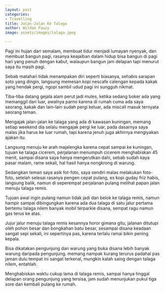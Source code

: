 ```yaml
---
layout: post
categories:
- Travelling
title: Jalan-Jalan Ke Talaga
author: Wildan Fauzy
image: assets/images/talaga.jpeg

---
```

Pagi ini hujan dari semalam, membuat tidur menjadi lumayan nyenyak, dan membuat bangun pagi, rasanya keajaiban dalam hidup bisa bangun di pagi hari yang penuh dengan kabut, walaupun bangun jam delapan tapi menurut saya itu masih pagi.

Sebab matahari tidak menampakan diri seperti biasanya, sehabis sarapan soto yang dingin, langsung memesan kopi nescafe calengan kepada kakak yang hendak pergi, ngopi sambil udud pagi ini sungguh nikmat.

Tiba-tiba datang gejala alam perut jadi mules, ketika sedang boker ada yang memanggil dari luar, awalnya parno karena di rumah cuma ada saya seorang, kakak dan lain-lain sudah pergi keluar, ada miscall masuk ternyata seorang teman.

Mengajak jalan-jalan ke talaga yang ada di kawasan kuningan, memang setiap weekend dia selalu mengajak pergi ke luar, pada dasarnya saya malas jika harus ke luar rumah, tapi karena jenuh juga akhirnya mengiyakan ajakan itu.

Langsung menuju ke arah majalengka karena cepat sampai ke kuningan, tujuan ke talaga cicerem, perjalanan menumpuh cicerem menghabiskan 45 menit, sampai disana saya hanya mengerutkan dahi, sebab sudah kaya pasar malam, rame sekali, hal hasil hanya nongkrong di warung.

Sedangkan teman saya asik fot-foto, saya sendiri malas melakukan foto-foto, setelah selesai rasanya pengen cepat pulang, es kopi guday friz habis, langsung balik, namun di seperempat perjalanan pulang melihat papan jalan menuju talaga remis.

Tujuan awal ingin pulang namun tidak jadi dan belok ke talaga remis, namun hampir sampai dibingungkan karena ada dua talaga di satu jalur pertama bertemu talaga nilem banyak mobil terparkie disana, sempat ragu namun gas terus ke atas.

Jujur jalur menuju talaga remis kesannya horor gimana gitu, jalanan ditutupi oleh pohon besar dan bongkahan batu besar, sesampai disana keadaan sangat sepi sekali, ini sepertinya pas, karena terlalu ramai bikin pening kepala.

Bisa dikatakan pengunjung dan warung yang buka disana lebih banyak warung daripada pengunjung. memang nampak kurang terurus padahal pas jaman dulu tempat ini sangat terkenal, mungkin kalah saing dengan talaga nilem, entahlah.

Menghabiskan waktu cukup lama di talaga remis, sampai hanya tinggal delapan orang pengunjung yang tersisa, jam sudah menunjukan pukul tiga sore dan kembali pulang ke rumah.